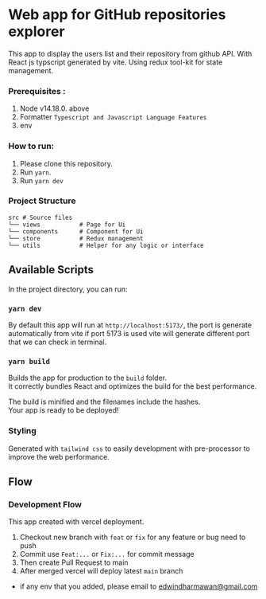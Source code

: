 # Web app for GitHub repositories explorer

This app to display the users list and their repository from github API. With React js typscript generated by vite. Using redux tool-kit for state management.

### Prerequisites :

1. Node v14.18.0. above
2. Formatter `Typescript and Javascript Language Features`
3. env

### How to run:

1. Please clone this repository.
2. Run `yarn`.
3. Run `yarn dev`

### Project Structure

```
src # Source files
└── views           # Page for Ui
└── components      # Component for Ui
└── store           # Redux management
└── utils           # Helper for any logic or interface
```

## Available Scripts

In the project directory, you can run:

### `yarn dev`

By default this app will run at `http://localhost:5173/`, the port is generate automatically from vite if port 5173 is used vite will generate different port that we can check in terminal.

### `yarn build`

Builds the app for production to the `build` folder.\
It correctly bundles React and optimizes the build for the best performance.

The build is minified and the filenames include the hashes.\
Your app is ready to be deployed!

### Styling

Generated with `tailwind css` to easily development with pre-processor to improve the web performance.

## Flow
### Development Flow

This app created with vercel deployment.
1. Checkout new branch with `feat` or `fix` for any feature or bug need to push
2. Commit use `Feat:...` or `Fix:...` for commit message
3. Then create Pull Request to main
4. After merged vercel will deploy latest `main` branch
* if any env that you added, please email to edwindharmawan@gmail.com

